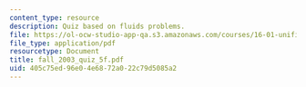 ```yaml
---
content_type: resource
description: Quiz based on fluids problems.
file: https://ol-ocw-studio-app-qa.s3.amazonaws.com/courses/16-01-unified-engineering-i-ii-iii-iv-fall-2005-spring-2006/405c75ed96e04e6872a022c79d5085a2_fall_2003_quiz_5f.pdf
file_type: application/pdf
resourcetype: Document
title: fall_2003_quiz_5f.pdf
uid: 405c75ed-96e0-4e68-72a0-22c79d5085a2
---
```

